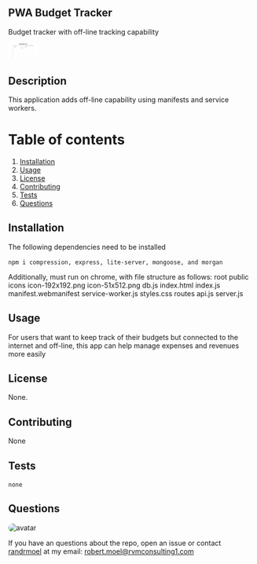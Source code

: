 ## PWA Budget Tracker
Budget tracker with off-line tracking capability

<img src = "pwa-budget-pic.jpg" alt ="app picture" width ="60"/>        

## Description
This application adds off-line capability using manifests and service workers.
        
# Table of contents
1. [Installation](#installation)
2. [Usage](#usage)
3. [License](#license)
4. [Contributing](#contributing)
5. [Tests](#tests)
6. [Questions](#questions)

## Installation <a name="installation"></a>
The following dependencies need to be installed

```
npm i compression, express, lite-server, mongoose, and morgan 
```
Additionally, must run on chrome, with file structure as follows:
root
    public
        icons
            icon-192x192.png
            icon-51x512.png
        db.js
        index.html
        index.js
        manifest.webmanifest
        service-worker.js
        styles.css
    routes
        api.js
    server.js

## Usage <a name="usage"></a>
For users that want to keep track of their budgets but connected to the internet and off-line, this app can help manage expenses and revenues more easily

## License <a name="license"></a>
None.

## Contributing <a name="contributing"></a>
None
        
## Tests <a name = "tests"></a>

```
none

```

## Questions <a name ="questions"></a>
<img src="https://avatars2.githubusercontent.com/u/58125997?v=4" alt ="avatar" style = "border-radius: 16px" width ="30" /> 

If you have an questions about the repo, open an issue or contact [randrmoel](https://api.github.com/users/randrmoel)
at my email: robert.moel@rvmconsulting1.com